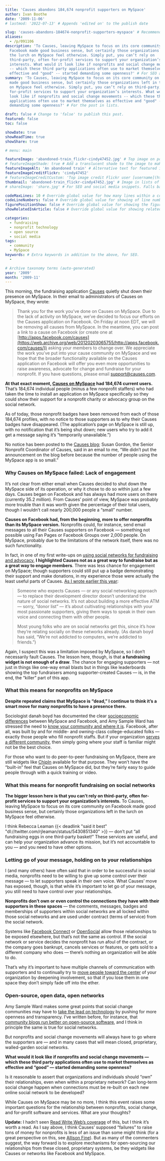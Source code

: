 ```yaml
---
title: 'Causes abandons 184,674 nonprofit supporters on MySpace'
author: Ivan Boothe
date: '2009-11-06'
# lastmod: '2022-07-13' # Appends 'edited on' to the publish date

slug: 'causes-abandons-184674-nonprofit-supporters-myspace' # Recommended length is 3 to 5 words.
aliases:
  - /p/091106
description: 'To Causes, leaving MySpace to focus on its core community on
  Facebook made good business sense, but certainly those organizations left in
  the lurch on MySpace feel otherwise. Simply put, you can’t rely on
  third-party, often for-profit services to support your organization’s
  interests. What would it look like if nonprofits and social change movements
  -- which these third party applications often use to market themselves as
  effective and "good" -- started demanding some openness?' # For SEO and social media snippets.
summary: 'To Causes, leaving MySpace to focus on its core community on Facebook
  made good business sense, but certainly those organizations left in the lurch
  on MySpace feel otherwise. Simply put, you can’t rely on third-party, often
  for-profit services to support your organization’s interests. What would it
  look like if nonprofits and social change movements -- which these third party
  applications often use to market themselves as effective and "good" -- started
  demanding some openness?' # For the post in lists.

draft: false # Change to 'false' to publish this post.
featured: false
toc: false

showDate: true
showReadTime: true
showShare: true

# menu: main

featureImage: 'abandoned-train_flickr-cindy47452.jpg' # Top image on post.
# featureImageShade: true # Add a translucent shade to the image to make overlaid text easier to read.
featureImageAlt: 'An abandoned train' # Alternative text for featured image.
featureImageCreditFlickr: 'cindy47452'
# featureImageCreditCustom: 'Top image credit Flickr user [username](https://www.flickr.com/photos/username).'
thumbnail: 'abandoned-train_flickr-cindy47452.jpg' # Image in lists of posts.
# shareImage: 'share.jpg' # For SEO and social media snippets. Falls back to thumbnail (if set) or featureImage.

codeMaxLines: 10 # Override global value for how many lines within a code block before auto-collapsing.
codeLineNumbers: false # Override global value for showing of line numbers within code block.
figurePositionShow: false # Override global value for showing the figure label.
showRelatedInArticle: false # Override global value for showing related posts in this series at the end of the content.

categories:
  - fundraising
  - nonprofit technology
  - open source
  - social media
tags:
  - community
  - MySpace
keywords: # Extra keywords in addition to the above, for SEO.
  -

# Archive taxonomy terms (auto-generated)
year: '2009'
month: '2009-11'
---
```


This morning, the fundraising application
[Causes](https://web.archive.org/web/20120201194319/http://www.causes.com/)
quietly shut down their presence on MySpace. In their email to administrators of
Causes on MySpace, they wrote:

> Thank you for the work you’ve done on Causes on MySpace. Due to the lack of
> activity on MySpace, we’ve decided to focus our efforts on the Causes
> application on Facebook. On Friday at noon EDT, we will be removing all causes
> from MySpace. In the meantime, you can post a link to a cause on Facebook (or
> create one at
> [http://apps.facebook.com/causes](https://web.archive.org/web/20120203065755/http://apps.facebook.com/causes/))
> asking your members to change over. We appreciate the work you’ve put into
> your cause community on MySpace and we hope that the broader functionality
> available on the Causes application on Facebook will offer you even more
> opportunities to raise awareness, advocate for change and fundraise for your
> nonprofit. If you have questions, please email support@causes.com.

**At that exact moment,
[Causes on MySpace](https://web.archive.org/web/20091024070619/https://myspace.com/causesapp)
had 184,674 current users.** That’s 184,674 individual people (minus a few
nonprofit staffers) who had taken the time to install an application on MySpace
specifically so they could show their support for a nonprofit charity or
advocacy group on the social network.

As of today, those nonprofit badges have been removed from each of those 184,674
profiles, with no notice to those supporters as to why their Causes badges have
disappeared. (The application’s page on MySpace is still up, with no
notification that it’s being shut down; new users who try to add it get a
message saying it’s “temporarily unavailable.”)

No notice has been posted to the
[Causes blog](https://web.archive.org/web/20091108190641/http://exchange.causes.com/);
Susan Gordon, the Senior Nonprofit Coordinator of Causes, said in an email to
me, “We didn’t put the announcement on the blog before because the number of
people using the MySpace app is so small.”

### Why Causes on MySpace failed: Lack of engagement

It’s not clear from either email when Causes decided to shut down the MySpace
side of its operation, or why it chose to do so within just a few days. Causes
began on Facebook and has always had more users on there (currently 35.2
_million_). From Causes’ point of view, MySpace was probably more trouble than
it was worth given the percentage of their total users, though I wouldn’t call
nearly 200,000 people a “small” number.

**Causes on Facebook had, from the beginning, more to offer nonprofits than its
MySpace version.** Nonprofits could, for instance, send email messages to all
their Causes supporters on Facebook — something not possible using Fan Pages or
Facebook Groups over 2,000 people. On MySpace, probably due to the limitations
of the network itself, there was no such functionality.

In fact, in one of my first write-ups on
[using social networks for fundraising and advocacy](/blog/2008/10/using-social-networks-social-change-facebook-myspace-more#keys),
**I highlighted Causes not as a great way to fundraise but as a great way to
engage members**. There was less chance for engagement on MySpace; though
supporters could still put up a badge demonstrating their support and make
donations, in my experience those were actually the least useful parts of
Causes.
[As I wrote earlier this year](https://beth.typepad.com/beths_blog/2009/04/hello-washington-post-dolllars-per-facebook-donor-is-not-the-right-metric-for-success.html):

> Someone who expects Causes — or any social networking approach — to replace
> their development director doesn’t understand the nature of social networks.
> It’s not about building a more effective ATM — sorry, “donor list” — it’s
> about cultivating relationships with your most passionate supporters, giving
> them ways to speak in their own voice and connecting them with other people.
>
> Most young folks who are on social networks get this, since it’s how they’re
> relating socially on these networks already. (As danah boyd has said, “We’re
> not addicted to computers, we’re addicted to friends.”)

Again, I suspect this was a limitation imposed by MySpace, so I don’t
necessarily fault Causes. The lesson here, though, is that **a fundraising
widget is not enough of a draw**. The chance for engaging supporters — not just
in things like one-way email blasts but in things like leaderboards showing the
top fundraisers among supporter-created Causes — is, in the end, the “killer”
part of this app.

### What this means for nonprofits on MySpace

**Despite repeated claims that MySpace is “dead,” I continue to think it’s a
smart move for many nonprofits to have a presence there.**

Sociologist danah boyd has documented the clear
[socioeconomic](https://www.danah.org/papers/talks/PDF2009.html 'The Not-So-Hidden Politics of Class Online')
[differences](https://www.danah.org/papers/talks/ICA2009.html 'MySpace vs. Facebook: A Digital Enactment of Class-Based Social Categories Amongst American Teenagers')
between MySpace and Facebook, and Amy Sample Ward has stressed the need to
[know your community and where it is](https://ssir.org/articles/entry/first_and_foremost_know_your_community 'First and Foremost: Know your Community').
Facebook, after all, was built by and for middle- and owning-class
college-educated folks — exactly those people who fill nonprofit staffs. But if
your organization
[serves a different community](https://web.archive.org/web/20151003162738/http://www.marketingfornonprofits.org/2009/11/are-online-communities-just-as.html?showComment=1257526462528#c6820898715423075412),
then simply going where your staff is familiar might not be the best choice.

For those who want to do peer-to-peer fundraising on MySpace, there are still
widgets like
[ChipIn](https://web.archive.org/web/20120129184134/http://www.chipin.com/)
available for that purpose. They won’t have the “built-in” feel that Causes on
MySpace did, but they’re fairly easy to guide people through with a quick
training or video.

### What this means for nonprofit fundraising on social networks

**The bigger lesson here is that you can’t rely on third-party, often for-profit
services to support your organization’s interests.** To Causes, leaving MySpace
to focus on its core community on Facebook made good business sense, but
certainly those organizations left in the lurch on MySpace feel otherwise.

I think Rebecca Leaman
{{< deadlink "said it best" "dl://twitter.com/rjleaman/status/5430851340" >}} —
don’t put “all fundraising eggs in one third-party basket!” These services are
useful, and can help your organization advance its mission, but it’s not
accountable to you — and you need to have other options.

### Letting go of your message, holding on to your relationships

I (and many others) have often said that in order to be successful in social
media, nonprofits need to be willing to give up some control over their message
— to let supporters speak in their own voice. What Causes’ move has exposed,
though, is that while it’s important to let go of your message, you still need
to have control over your relationships.

**Nonprofits don’t own or even control the connections they have with their
supporters in these spaces** — the comments, messages, badges and memberships of
supporters within social networks are all locked within those social networks
and are used under contract (terms of service) from the social network.

Systems like
[Facebook Connect](https://web.archive.org/web/20091115121119/https://developers.facebook.com/connect.php)
or
[OpenSocial](https://web.archive.org/web/20120201191441/http://code.google.com/apis/opensocial/)
allow those relationships to be exposed elsewhere, but that’s not the same as
control. If the social network or service decides the nonprofit has run afoul of
the contract, or the company goes bankrupt, cancels services or features, or
gets sold to a different company who does — there’s nothing an organization will
be able to do.

That’s why it’s important to have multiple channels of communication with
supporters and to continually try to
[move people toward the center](http://orgnet.com/sna.html) of your organization
by deepening involvement, so that if you lose them in one space they don’t
simply fade off into the ether.

### Open-source, open data, open networks

Amy Sample Ward makes some great points that social change communities may have
to
[take the lead on technology](https://amysampleward.org/2009/11/06/new-on-ssir-letting-technology-lead/)
by pushing for more openness and transparency. I’ve written before, for
instance, that
[community blogs run better on open-source software](/blog/2009/01/community-blogs-run-better-open-source-software),
and I think in principle the same is true for social networks.

But nonprofits and social change movements will always have to go where the
supporters are — and in many cases that will mean closed, proprietary,
walled-garden social networks.

**What would it look like if nonprofits and social change movements — which
these third party applications often use to market themselves as effective and
“good” — started demanding some openness?**

Is it reasonable to assert that organizations and individuals should “own” their
relationships, even when within a proprietary network? Can long-term social
change happen when connections must be re-built on each new online social
network to be developed?

While Causes on MySpace may be no more, I think this event raises some important
questions for the relationship between nonprofits, social change, and for-profit
software and services. What are your thoughts?

**Update:** I hadn’t seen
[Read Write Web’s coverage](https://readwrite.com/causes_on_myspace/) of this,
but I think it’s worth a read. As I say above, I think Causes’ supposed
“failures” to raise tons of money for nonprofits is less of an issue than some
might think (for a great perspective on this, see
[Allison Fine](https://web.archive.org/web/20120305054803/http://afine2.wordpress.com/2009/04/22/wash-post-disses-causes-on-facebook/)).
But as many of the commenters suggest, the way forward is to explore mechanisms
for open-sourcing our relationships from these closed, proprietary systems, be
they widgets like Causes or networks like Facebook and MySpace.
